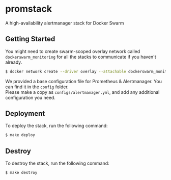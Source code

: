 # promstack
A high-availability alertmanager stack for Docker Swarm

## Getting Started

You might need to create swarm-scoped overlay network called `dockerswarm_monitoring` for all the stacks to communicate if you haven't already.

```sh
$ docker network create --driver overlay --attachable dockerswarm_monitoring
```

We provided a base configuration file for Prometheus & Alertmanager. You can find it in the `config` folder.  
Please make a copy as `configs/alertmanager.yml`, and add any additional configuration you need.

## Deployment

To deploy the stack, run the following command:

```sh
$ make deploy
```

## Destroy

To destroy the stack, run the following command:

```sh
$ make destroy
```
